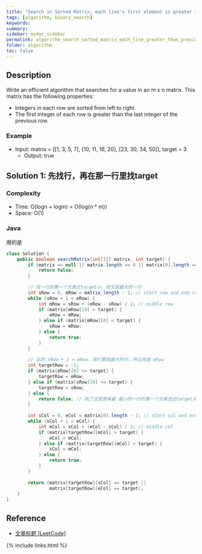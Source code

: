 ```yaml
---
title: "Search in Sorted Matrix, each line's first element is greater than previous line's last element"
tags: [algorithm, binary_search]
keywords:
summary:
sidebar: mydoc_sidebar
permalink: algorithm_search_sorted_matrix_each_line_greater_than_previous.html
folder: algorithm
toc: false
---
```


## Description
Write an efficient algorithm that searches for a value in an m x n matrix. This matrix has the following properties:
* Integers in each row are sorted from left to right.
* The first integer of each row is greater than the last integer of the previous row.

### Example
* Input: matrix = [[1,   3,  5,  7], [10, 11, 16, 20], [23, 30, 34, 50]], target = 3
  * Output: true

## Solution 1: 先找行，再在那一行里找target

### Complexity
* Time: O(logn + logm) = O(log(n * m))
* Space: O(1)

### Java
用的是
```java
class Solution {
    public boolean searchMatrix(int[][] matrix, int target) {
        if (matrix == null || matrix.length == 0 || matrix[0].length == 0) {
            return false;
        }
        
        // 找一行的第一个元素比target小，但又是最大的一行
        int sRow = 0, eRow = matrix.length - 1; // start row and end row
        while (sRow + 1 < eRow) { 
            int mRow = sRow + (eRow - sRow) / 2; // middle row
            if (matrix[mRow][0] > target) {
                eRow = mRow;
            } else if (matrix[mRow][0] < target) {
                sRow = mRow;
            } else {
                return true;
            }
        }
        
        // 此时 sRow + 1 = eRow，我们要找最大的行，所以先查 eRow
        int targetRow = -1;
        if (matrix[eRow][0] <= target) {
            targetRow = eRow;
        } else if (matrix[sRow][0] <= target) {
            targetRow = sRow;
        } else {
            return false; // 到了这里意味着 最小的一行的第一个元素也比target大
        }
        
        int sCol = 0, eCol = matrix[0].length - 1; // start col and end col
        while (sCol + 1 < eCol) {
            int mCol = sCol + (eCol - sCol) / 2; // middle col
            if (matrix[targetRow][mCol] > target) {
                eCol = mCol;
            } else if (matrix[targetRow][mCol] < target) {
                sCol = mCol;
            } else {
                return true;
            }
        }
        
        return (matrix[targetRow][sCol] == target ||
                matrix[targetRow][eCol] == target);
    }
}
```

## Reference
* [文章标题 [LeetCode]](网址放在这里)

{% include links.html %}
